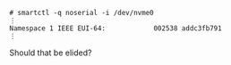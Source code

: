 ```console
# smartctl -q noserial -i /dev/nvme0
⋮
Namespace 1 IEEE EUI-64:            002538 addc3fb791
⋮
```
Should that be elided?
